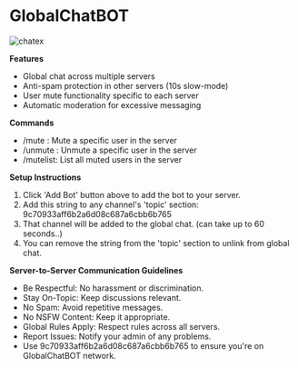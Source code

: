 


# GlobalChatBOT

![chatex](https://github.com/user-attachments/assets/2fc91344-ba21-4129-969e-50c2292ae051)

**Features**

   - Global chat across multiple servers
   - Anti-spam protection in other servers (10s slow-mode)
   - User mute functionality specific to each server
   - Automatic moderation for excessive messaging

**Commands**

   - /mute <username>: Mute a specific user in the server
   - /unmute <username>: Unmute a specific user in the server
   - /mutelist: List all muted users in the server

**Setup Instructions**

   1. Click 'Add Bot' button above to add the bot to your server.
   2. Add this string to any channel's 'topic' section: 9c70933aff6b2a6d08c687a6cbb6b765
   3. That channel will be added to the global chat. (can take up to 60 seconds..)
   4. You can remove the string from the 'topic' section to unlink from global chat.

**Server-to-Server Communication Guidelines**

   - Be Respectful: No harassment or discrimination.
   - Stay On-Topic: Keep discussions relevant.
   - No Spam: Avoid repetitive messages.
   - No NSFW Content: Keep it appropriate.
   - Global Rules Apply: Respect rules across all servers.
   - Report Issues: Notify your admin of any problems.
   - Use 9c70933aff6b2a6d08c687a6cbb6b765 to ensure you're on GlobalChatBOT network.

